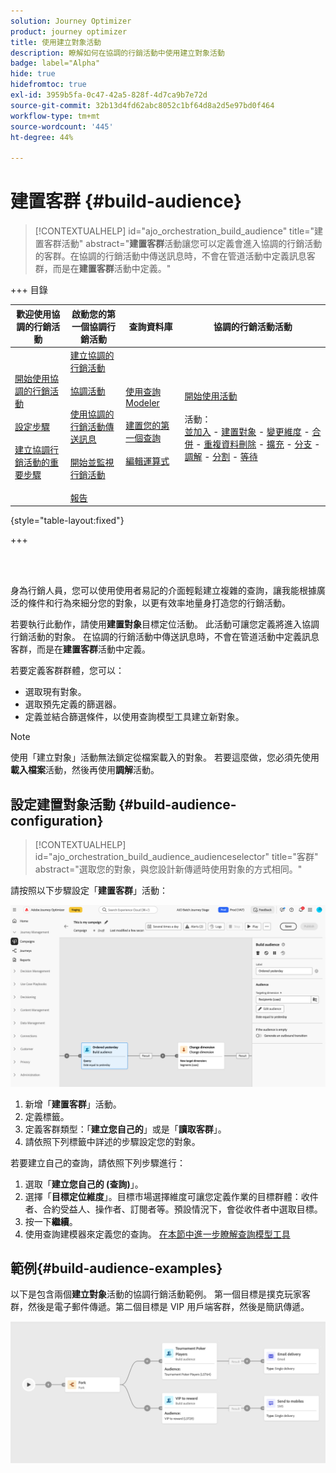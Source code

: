 ```yaml
---
solution: Journey Optimizer
product: journey optimizer
title: 使用建立對象活動
description: 瞭解如何在協調的行銷活動中使用建立對象活動
badge: label="Alpha"
hide: true
hidefromtoc: true
exl-id: 3959b5fa-0c47-42a5-828f-4d7ca9b7e72d
source-git-commit: 32b13d4fd62abc8052c1bf64d8a2d5e97bd0f464
workflow-type: tm+mt
source-wordcount: '445'
ht-degree: 44%

---
```


# 建置客群 {#build-audience}

>[!CONTEXTUALHELP]
>id="ajo_orchestration_build_audience"
>title="建置客群活動"
>abstract="**建置客群**&#x200B;活動讓您可以定義會進入協調的行銷活動的客群。在協調的行銷活動中傳送訊息時，不會在管道活動中定義訊息客群，而是在&#x200B;**建置客群**&#x200B;活動中定義。"

+++ 目錄

| 歡迎使用協調的行銷活動 | 啟動您的第一個協調行銷活動 | 查詢資料庫 | 協調的行銷活動活動 |
|---|---|---|---|
| [開始使用協調的行銷活動](../gs-orchestrated-campaigns.md)<br/><br/>[設定步驟](../configuration-steps.md)<br/><br/>[建立協調行銷活動的重要步驟](../gs-campaign-creation.md) | [建立協調的行銷活動](../create-orchestrated-campaign.md)<br/><br/>[協調活動](../orchestrate-activities.md)<br/><br/>[使用協調的行銷活動傳送訊息](../send-messages.md)<br/><br/>[開始並監視行銷活動](../start-monitor-campaigns.md)<br/><br/>[報告](../reporting-campaigns.md) | [使用查詢Modeler](../orchestrated-query-modeler.md)<br/><br/>[建置您的第一個查詢](../build-query.md)<br/><br/>[編輯運算式](../edit-expressions.md) | [開始使用活動](about-activities.md)<br/><br/>活動：<br/>[並加入](and-join.md) - [建置對象](build-audience.md) - [變更維度](change-dimension.md) - [合併](combine.md) - [重複資料刪除](deduplication.md) - [擴充](enrichment.md) - [分支](fork.md) - [調解](reconciliation.md) - [分割](split.md) - [等待](wait.md) |

{style="table-layout:fixed"}

+++

<br/><br/>

身為行銷人員，您可以使用使用者易記的介面輕鬆建立複雜的查詢，讓我能根據廣泛的條件和行為來細分您的對象，以更有效率地量身打造您的行銷活動。

若要執行此動作，請使用&#x200B;**建置對象**&#x200B;目標定位活動。 此活動可讓您定義將進入協調行銷活動的對象。 在協調的行銷活動中傳送訊息時，不會在管道活動中定義訊息客群，而是在&#x200B;**建置客群**&#x200B;活動中定義。

若要定義客群群體，您可以：

* 選取現有對象。
* 選取預先定義的篩選器。
* 定義並結合篩選條件，以使用查詢模型工具建立新對象。

>[!NOTE]
>
>使用「建立對象」活動無法鎖定從檔案載入的對象。 若要這麼做，您必須先使用&#x200B;**載入檔案**&#x200B;活動，然後再使用&#x200B;**調解**&#x200B;活動。


## 設定建置對象活動 {#build-audience-configuration}

>[!CONTEXTUALHELP]
>id="ajo_orchestration_build_audience_audienceselector"
>title="客群"
>abstract="選取您的對象，與您設計新傳遞時使用對象的方式相同。"

請按照以下步驟設定「**建置客群**」活動：

![](../assets/build-audience.png)

1. 新增「**建置客群**」活動。
1. 定義標籤。
1. 定義客群類型：「**建立您自己的**」或是「**讀取客群**」。
1. 請依照下列標籤中詳述的步驟設定您的對象。


若要建立自己的查詢，請依照下列步驟進行：

1. 選取「**建立您自己的 (查詢)**」。
1. 選擇「**目標定位維度**」。目標市場選擇維度可讓您定義作業的目標群體：收件者、合約受益人、操作者、訂閱者等。預設情況下，會從收件者中選取目標。
1. 按一下&#x200B;**繼續**。
1. 使用查詢建模器來定義您的查詢。 [在本節中進一步瞭解查詢模型工具](../orchestrated-query-modeler.md)

## 範例{#build-audience-examples}

以下是包含兩個&#x200B;**建立對象**&#x200B;活動的協調行銷活動範例。 第一個目標是撲克玩家客群，然後是電子郵件傳遞。第二個目標是 VIP 用戶端客群，然後是簡訊傳遞。

![](../assets/workflow-audience-example.png)
